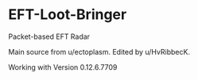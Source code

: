 # EFT-Loot-Bringer
Packet-based EFT Radar

Main source from u/ectoplasm.
Edited by u/HvRibbecK.

Working with Version 0.12.6.7709
